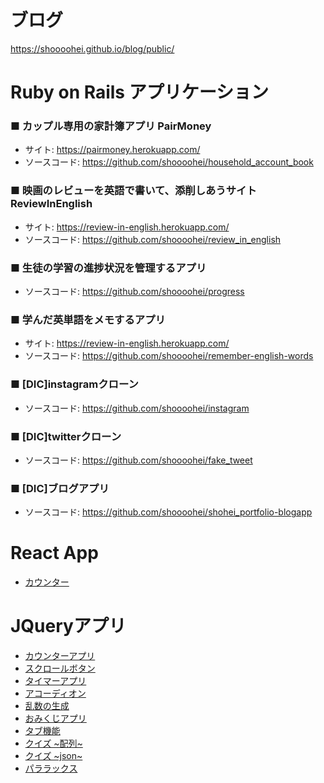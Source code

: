 # ブログ
https://shoooohei.github.io/blog/public/

# Ruby on Rails アプリケーション
### ■ カップル専用の家計簿アプリ PairMoney
- サイト: https://pairmoney.herokuapp.com/
- ソースコード: https://github.com/shoooohei/household_account_book

### ■ 映画のレビューを英語で書いて、添削しあうサイト ReviewInEnglish
- サイト: https://review-in-english.herokuapp.com/
- ソースコード: https://github.com/shoooohei/review_in_english

### ■ 生徒の学習の進捗状況を管理するアプリ
- ソースコード: https://github.com/shoooohei/progress

### ■ 学んだ英単語をメモするアプリ
- サイト: https://review-in-english.herokuapp.com/
- ソースコード: https://github.com/shoooohei/remember-english-words

### ■ [DIC]instagramクローン
- ソースコード: https://github.com/shoooohei/instagram

### ■ [DIC]twitterクローン
- ソースコード: https://github.com/shoooohei/fake_tweet

### ■ [DIC]ブログアプリ
- ソースコード: https://github.com/shoooohei/shohei_portfolio-blogapp

# React App
- [カウンター](https://shoooohei.github.io/practice-simple-count-react-redux-app/)

# JQueryアプリ
- [カウンターアプリ](https://shoooohei.github.io/javascript/counter_app/)
- [スクロールボタン](https://shoooohei.github.io/javascript/scroll_button/)
- [タイマーアプリ](https://shoooohei.github.io/javascript/timer_app/)
- [アコーディオン](https://shoooohei.github.io/javascript/accordion)
- [乱数の生成](https://shoooohei.github.io/javascript/random_number)
- [おみくじアプリ](https://shoooohei.github.io/javascript/omikuji_app)
- [タブ機能](https://shoooohei.github.io/javascript/tab)
- [クイズ \~配列\~](https://shoooohei.github.io/javascript/quiz_app_array)
- [クイズ \~json\~](https://shoooohei.github.io/javascript/quiz_app_json)
- [パララックス](https://shoooohei.github.io/javascript/parallax)
